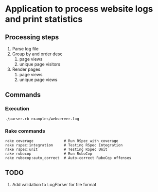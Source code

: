 # Application to process website logs and print statistics

## Processing steps

1. Parse log file
2. Group by and order desc
    1. page views
    2. unique page visitors
3. Render pages
    1. page views
    2. unique page views

## Commands

### Execution
```
./parser.rb examples/webserver.log
```

### Rake commands
```
rake coverage              # Run RSpec with coverage
rake rspec:integration     # Testing RSpec Integration
rake rspec:unit            # Testing RSpec Unit
rake rubocop               # Run RuboCop
rake rubocop:auto_correct  # Auto-correct RuboCop offenses
```

## TODO
1. Add validation to LogParser for file format
